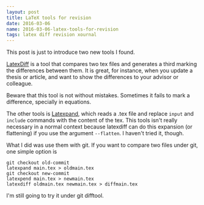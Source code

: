 ```yaml
---
layout: post
title: LaTeX tools for revision
date: 2016-03-06
name: 2016-03-06-latex-tools-for-revision
tags: latex diff revision xournal
---
```


This post is just to introduce two new tools I found.

[LatexDiff](https://github.com/ftilmann/latexdiff) is a tool that compares two
tex files and generates a third marking the differences between them.
It is great, for instance, when you update a thesis or article, and want to show
the differences to your advisor or colleague.

Beware that this tool is not without mistakes. Sometimes it fails to mark a
difference, specially in equations.

The other tools is [Latexpand](https://gitlab.com/latexpand/latexpand), which
reads a .tex file and replace `input` and `include` commands with the content of
the tex.
This tools isn't really necessary in a normal context because latexdiff can do
this expansion (or flattening) if you use the argument `--flatten`. I haven't
tried it, though.

What I did was use them with git. If you want to compare two files under git,
one simple option is

    git checkout old-commit
    latexpand main.tex > oldmain.tex
    git checkout new-commit
    latexpend main.tex > newmain.tex
    latexdiff oldmain.tex newmain.tex > diffmain.tex

I'm still going to try it under git difftool.
